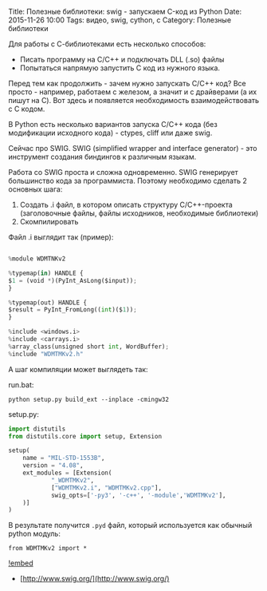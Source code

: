 Title: Полезные библиотеки: swig - запускаем C-код из Python
Date: 2015-11-26 10:00
Tags: видео, swig, cython, c
Category: Полезные библиотеки


Для работы с С-библиотеками есть несколько способов:
- Писать программу на С/C++ и подключать DLL (.so) файлы
- Попытаться напрямую запустить C код из нужного языка. 

Перед тем как продолжить - зачем нужно запускать C/C++ код?
Все просто - например, работаем с железом, а значит и с драйверами (а их пишут на C). Вот здесь и появляется необходимость взаимодействовать с С кодом.

В Python есть несколько вариантов запуска С/C++ кода (без модификации исходного кода) - ctypes, cliff или даже swig.

Сейчас про SWIG. SWIG (simplified wrapper and interface generator) - это инструмент создания биндингов к различным языкам. 

Работа со SWIG  проста и сложна одновременно. SWIG генерирует большинство кода за программиста. Поэтому необходимо сделать 2 основных шага:

1) Создать .i файл, в котором описать структуру C/C++-проекта (заголовочные файлы, файлы исходников, необходимые библиотеки)
2) Скомпилировать

Файл .i выглядит так (пример):

```python

%module WDMTNKv2

%typemap(in) HANDLE {
$1 = (void *)(PyInt_AsLong($input));
}

%typemap(out) HANDLE {
$result = PyInt_FromLong((int)($1));
}

%include <windows.i>
%include <carrays.i>
%array_class(unsigned short int, WordBuffer);
%include "WDMTMKv2.h"
```

А шаг компиляции может выглядеть так:

run.bat:

```
python setup.py build_ext --inplace -cmingw32
```

setup.py:
```python
import distutils
from distutils.core import setup, Extension

setup(
    name = "MIL-STD-1553B",
    version = "4.08",
    ext_modules = [Extension(
            "_WDMTMKv2",
            ["WDMTMKv2.i", "WDMTMKv2.cpp"],
            swig_opts=['-py3', '-c++', '-module','WDMTMKv2'],
    )]
)
```

В результате получится `.pyd` файл, который используется как обычный python модуль:

```from WDMTMKv2 import *```


[!embed](https://www.youtube.com/watch?v=mv0kfiepn3s )

- [http://www.swig.org/](http://www.swig.org/)